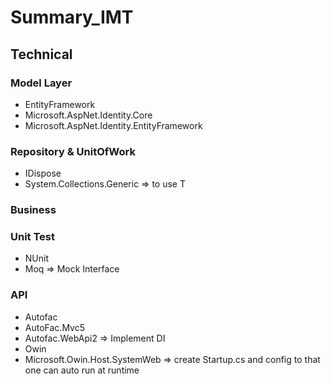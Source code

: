 # Summary_IMT


## Technical
### Model Layer
- EntityFramework
- Microsoft.AspNet.Identity.Core
- Microsoft.AspNet.Identity.EntityFramework

### Repository & UnitOfWork
- IDispose
- System.Collections.Generic => to use T

### Business

### Unit Test
- NUnit
- Moq => Mock Interface 

### API
- Autofac
- AutoFac.Mvc5
- Autofac.WebApi2 => Implement DI
- Owin
- Microsoft.Owin.Host.SystemWeb => create Startup.cs and config to that one can auto run at runtime

###
